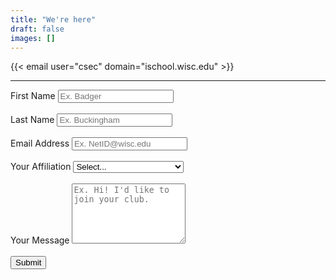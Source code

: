 ```yaml
---
title: "We're here"
draft: false
images: []
---
```


{{< email user="csec" domain="ischool.wisc.edu" >}}
<br />
<div id="submitmsg">
</div>
<hr />

<form id="contactForm" action="https://getform.io/f/7196d6fa-3fc6-473d-af7b-eab7aa3ebe1e" method="POST">
  <div class="form-group" style="text-align: left">
    <label for="fname">First Name</label>
    <input type="text" class="form-control" id="fname" name="First Name" placeholder="Ex. Badger" required>
  </div>
  <br />
  <div class="form-group" style="text-align: left">
    <label for="lname">Last Name</label>
    <input type="text" class="form-control" id="lname" name="Last Name" placeholder="Ex. Buckingham" required>
  </div>
  <br />
  <div class="form-group" style="text-align: left">
    <label for="email">Email Address</label>
    <input type="email" class="form-control" id="email" name="Email" placeholder="Ex. NetID@wisc.edu" required>
  </div>
  <br />
  <div class="form-group" style="text-align: left">
    <label for="affiliation">Your Affiliation</label>
    <select class="form-select" id="affiliation" name="Affiliation" required>
      <option value="" selected disabled>Select...</option>
      <option>UW-Madison Student</option>
      <option>Non UW-Madison Student</option>
      <option>Sponsor</option>
      <option>Other</option>
    </select>
  </div>
  <br />
  <div class="form-group" style="text-align: left">
    <label for="message">Your Message</label>
    <textarea class="form-control" id="message" name="Message" rows="6" placeholder="Ex. Hi! I'd like to join your club." required></textarea>
  </div>
  <br />
  <button class="btn btn-primary" type="submit">Submit</button>
</form>
